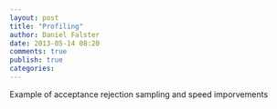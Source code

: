 ```yaml
---
layout: post
title: "Profiling"
author: Daniel Falster
date: 2013-05-14 08:20
comments: true
publish: true
categories: 
---
```


Example of acceptance rejection sampling and speed imporvements
